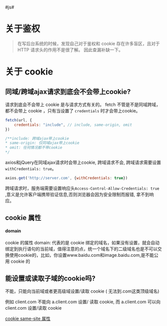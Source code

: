 #js#

# 关于鉴权

> 在写后台系统的时候，发现自己对于鉴权和 cookie 存在许多盲区，且对于 HTTP 请求头的作用不是很了解。 因此查漏补缺一下。

# 关于 cookie

## 同域/跨域ajax请求到底会不会带上cookie?
请求到底会不会带上 cookie 是与请求方式有关的。
fetch 不管是不是同域跨域，都不会带上 cookie ，只有当设置了 `credentials` 时才会带上cookie。
```js
fetch(url, {
    credentials: "include", // include, same-origin, omit
})

/**include: 跨域ajax带上cookie
* same-origin: 仅同域ajax带上cookie
* omit: 任何情况都不带cookie
*/
```

axios和jQuery在同域ajax请求时会带上cookie, 跨域请求不会, 跨域请求需要设置 `withCredentials: true`。

```js
axios.get('http://server.com', {withCredentials: true})
```

跨域请求时，服务端需要设置响应头`Access-Control-Allow-Credentials: true `,意义是允许客户端携带验证信息,否则浏览器会因为安全限制而报错, 拿不到响应。

## cookie 属性

#### domain
cookie 的属性 domain: 代表的是 cookie 绑定的域名，如果没有设置，就会自动绑定到执行语句的当前域，值得注意的点，统一个域名下的二级域名也是不可以交换使用cookie的，比如，你设置www.baidu.com和image.baidu.com,是不能公用 cookie 的

## 能设置或读取子域的cookie吗?

不能，只能向当前域或者更高级域设置/读取 cookie ( 无法到.com这类顶级域名)

例如 client.com 不能向 a.client.com 设置/ 读取 cookie, 而 a.client.com 可以向 client.com 设置/读取 cookie



[cookie same-site 属性](https://juejin.im/post/5e718ecc6fb9a07cda098c2d)